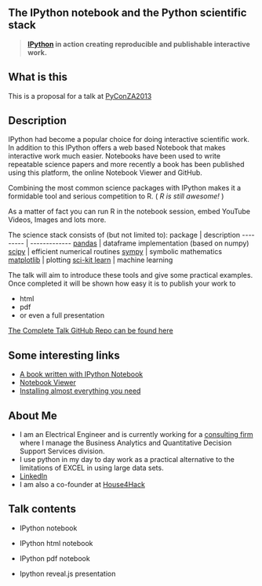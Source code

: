 The IPython notebook and the Python scientific stack
---

> **[IPython](http://ipython.org/) in action creating reproducible and publishable interactive work.**

What is this
------
This is a proposal for a talk at [PyConZA2013](http://za.pycon.org/)

Description
-------------
IPython had become a popular choice for doing interactive scientific work. 
In addition to this IPython offers a web based Notebook that makes interactive work much easier.
Notebooks have been used to write repeatable science papers and more recently a book has been published using this platform, the online Notebook Viewer and GitHub.

Combining the most common science packages with IPython makes it a formidable tool and serious competition to R. ( _R is still awesome!_ )

As a matter of fact you can run R in the notebook session, embed YouTube Videos, Images and lots more.

The science stack consists of (but not limited to):
package  |  description
---------  |  -------------
[pandas][1]  |  dataframe implementation (based on numpy)
[scipy][2]  |  efficient numerical routines
[sympy][3]  |  symbolic mathematics
[matplotlib][4]  |  plotting
[sci-kit learn][5] | machine learning


The talk will aim to introduce these tools and give some practical examples. Once completed it will be shown how easy it is to publish your work to 
* html
* pdf
* or even a full presentation

[The Complete Talk GitHub Repo can be found here][6]

Some interesting links
-----------------------
* [A book written with IPython Notebook][7]
* [Notebook Viewer][8]
* [Installing almost everything you need][9]

About Me
----------
* I am an Electrical Engineer and is currently working for a [consulting firm][10] where I manage the Business Analytics and Quantitative Decision Support Services division.
* I use python in my day to day work as a practical alternative to the limitations of EXCEL in using large data sets.
* [LinkedIn][11]
* I am also a co-founder at [House4Hack][12]

Talk contents
-------
* IPython notebook 
* IPython html notebook
* IPython pdf notebook
* Ipython reveal.js presentation

  [1]: http://pandas.pydata.org/
  [2]: http://www.scipy.org/
  [3]: http://sympy.org/en/index.html
  [4]: http://matplotlib.org/
  [5]: http://scikit-learn.org/
  [6]: https://github.com/Tooblippe/zapycon2013_ipython_science/
  [7]: http://camdavidsonpilon.github.io/Probabilistic-Programming-and-Bayesian-Methods-for-Hackers/
  [8]: http://nbviewer.ipython.org/
  [9]: http://www.continuum.io/downloads
  [10]: http://www.eon.co.za/index.php/our-services-main/our-services/business-analytics
  [11]: http://www.linkedin.com/in/tobienortje
  [12]: House4Hack%5D%28http://www.house4hack.co.za/